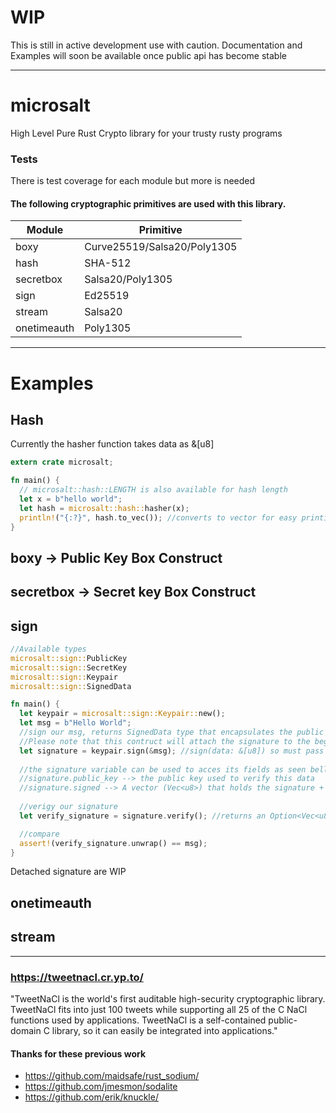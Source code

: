 # WIP 
This is still in active development use with caution. Documentation and Examples will soon be available once public api has become stable 

***

# microsalt
High Level Pure Rust Crypto library for your trusty rusty programs

### Tests
There is test coverage for each module but more is needed 

#### The following cryptographic primitives are used with this library.

|  Module       | Primitive                   |
| ------------- | ----------------------------|
| boxy          | Curve25519/Salsa20/Poly1305 |
| hash          | SHA-512                     |
| secretbox     | Salsa20/Poly1305            |
| sign          | Ed25519                     |
| stream        | Salsa20                     |
| onetimeauth   | Poly1305                    |
***

# Examples
## Hash 
Currently the hasher function takes data as &[u8] 
```rust
extern crate microsalt;

fn main() {
  // microsalt::hash::LENGTH is also available for hash length 
  let x = b"hello world";
  let hash = microsalt::hash::hasher(x);
  println!("{:?}", hash.to_vec()); //converts to vector for easy printing   
}
```

## boxy -> Public Key Box Construct

## secretbox -> Secret key Box Construct

## sign
```rust
//Available types
microsalt::sign::PublicKey 
microsalt::sign::SecretKey 
microsalt::sign::Keypair
microsalt::sign::SignedData

fn main() {
  let keypair = microsalt::sign::Keypair::new();
  let msg = b"Hello World";
  //sign our msg, returns SignedData type that encapsulates the public key and signed data
  //Please note that this contruct will attach the signature to the begining of the given data
  let signature = keypair.sign(&msg); //sign(data: &[u8]) so must pass data as [u8]
  
  //the signature variable can be used to acces its fields as seen bellow
  //signature.public_key --> the public key used to verify this data
  //signature.signed --> A vector (Vec<u8>) that holds the signature + data
  
  //verigy our signature
  let verify_signature = signature.verify(); //returns an Option<Vec<u8>> so can be Some() or None

  //compare
  assert!(verify_signature.unwrap() == msg);
}
```
Detached signature are WIP

## onetimeauth

## stream
***

### https://tweetnacl.cr.yp.to/
"TweetNaCl is the world's first auditable high-security cryptographic library. TweetNaCl fits into just 100 tweets while supporting all 25 of the C NaCl functions used by applications. TweetNaCl is a self-contained public-domain C library, so it can easily be integrated into applications."

#### Thanks for these previous work
* https://github.com/maidsafe/rust_sodium/
* https://github.com/jmesmon/sodalite
* https://github.com/erik/knuckle/

